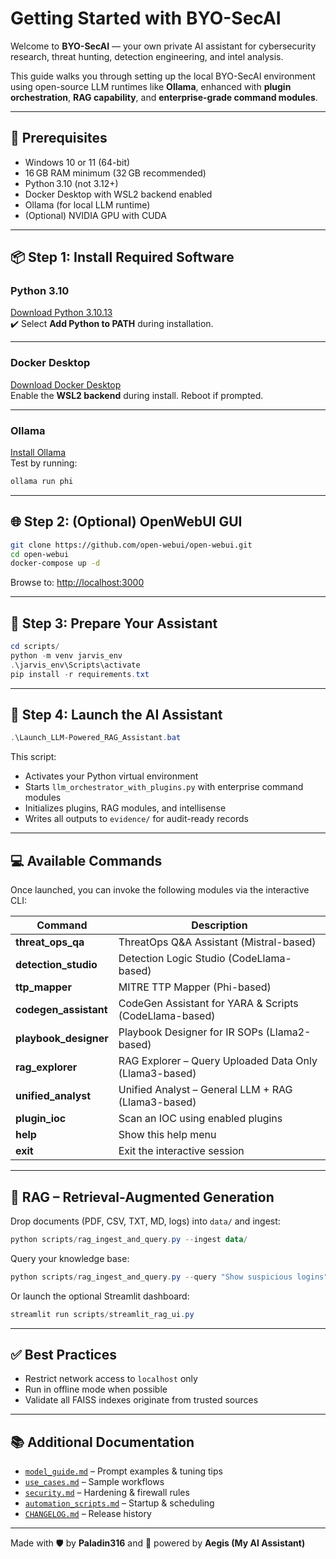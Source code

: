 # Getting Started with BYO-SecAI

Welcome to **BYO-SecAI** — your own private AI assistant for cybersecurity research, threat hunting, detection engineering, and intel analysis.

This guide walks you through setting up the local BYO-SecAI environment using open-source LLM runtimes like **Ollama**, enhanced with **plugin orchestration**, **RAG capability**, and **enterprise-grade command modules**.

---

## 🧱 Prerequisites

- Windows 10 or 11 (64-bit)
- 16 GB RAM minimum (32 GB recommended)
- Python 3.10 (not 3.12+)
- Docker Desktop with WSL2 backend enabled
- Ollama (for local LLM runtime)
- (Optional) NVIDIA GPU with CUDA

---

## 📦 Step 1: Install Required Software

### Python 3.10
[Download Python 3.10.13](https://www.python.org/downloads/release/python-31013/)  
✔️ Select **Add Python to PATH** during installation.

---

### Docker Desktop
[Download Docker Desktop](https://www.docker.com/products/docker-desktop)  
Enable the **WSL2 backend** during install. Reboot if prompted.

---

### Ollama
[Install Ollama](https://ollama.com/download)  
Test by running:
```bash
ollama run phi
```

---

## 🌐 Step 2: (Optional) OpenWebUI GUI

```bash
git clone https://github.com/open-webui/open-webui.git
cd open-webui
docker-compose up -d
```

Browse to: [http://localhost:3000](http://localhost:3000)

---

## 🤖 Step 3: Prepare Your Assistant

```powershell
cd scripts/
python -m venv jarvis_env
.\jarvis_env\Scripts\activate
pip install -r requirements.txt
```

---

## 🧠 Step 4: Launch the AI Assistant

```powershell
.\Launch_LLM-Powered_RAG_Assistant.bat
```

This script:
- Activates your Python virtual environment
- Starts `llm_orchestrator_with_plugins.py` with enterprise command modules
- Initializes plugins, RAG modules, and intellisense
- Writes all outputs to `evidence/` for audit-ready records

---

## 💻 Available Commands

Once launched, you can invoke the following modules via the interactive CLI:

| Command               | Description                                              |
|-----------------------|----------------------------------------------------------|
| **threat_ops_qa**     | ThreatOps Q&A Assistant (Mistral-based)                  |
| **detection_studio**  | Detection Logic Studio (CodeLlama-based)                 |
| **ttp_mapper**        | MITRE TTP Mapper (Phi-based)                             |
| **codegen_assistant** | CodeGen Assistant for YARA & Scripts (CodeLlama-based)   |
| **playbook_designer** | Playbook Designer for IR SOPs (Llama2-based)             |
| **rag_explorer**      | RAG Explorer – Query Uploaded Data Only (Llama3-based)   |
| **unified_analyst**   | Unified Analyst – General LLM + RAG (Llama3-based)       |
| **plugin_ioc**        | Scan an IOC using enabled plugins                        |
| **help**              | Show this help menu                                      |
| **exit**              | Exit the interactive session                             |

---

## 🔌 RAG – Retrieval-Augmented Generation

Drop documents (PDF, CSV, TXT, MD, logs) into `data/` and ingest:
```powershell
python scripts/rag_ingest_and_query.py --ingest data/
```

Query your knowledge base:
```powershell
python scripts/rag_ingest_and_query.py --query "Show suspicious logins"
```

Or launch the optional Streamlit dashboard:
```powershell
streamlit run scripts/streamlit_rag_ui.py
```

---

## ✅ Best Practices

- Restrict network access to `localhost` only
- Run in offline mode when possible
- Validate all FAISS indexes originate from trusted sources

---

## 📚 Additional Documentation

- [`model_guide.md`](model_guide.md) – Prompt examples & tuning tips
- [`use_cases.md`](use_cases.md) – Sample workflows
- [`security.md`](security.md) – Hardening & firewall rules
- [`automation_scripts.md`](automation_scripts.md) – Startup & scheduling
- [`CHANGELOG.md`](CHANGELOG.md) – Release history

---

Made with 🛡️ by **Paladin316** and 🤖 powered by **Aegis (My AI Assistant)**

